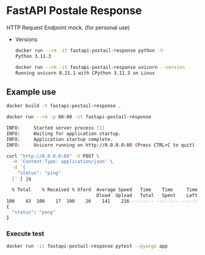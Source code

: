 # FastAPI Postale Response

HTTP Request Endpoint mock. (for personal use)

- Versions
  ```sh
  docker run --rm -it fastapi-postail-response python -V
  Python 3.11.3

  docker run --rm -it fastapi-postail-response uvicorn --version
  Running uvicorn 0.21.1 with CPython 3.11.3 on Linux
  ```

## Example use

```sh
docker build -t fastapi-postail-response .
```

```sh
docker run --rm -p 80:80 -it fastapi-postail-response

INFO:     Started server process [1]
INFO:     Waiting for application startup.
INFO:     Application startup complete.
INFO:     Uvicorn running on http://0.0.0.0:80 (Press CTRL+C to quit)
```

```sh
curl "http://0.0.0.0:80" -X POST \
  -H 'Content-Type: application/json' \
  -d '{
    "status": "ping"
  }' | jq

  % Total    % Received % Xferd  Average Speed   Time    Time     Time  Current
                                 Dload  Upload   Total   Spent    Left  Speed
100    43  100    17  100    26    141    216 --:--:-- --:--:-- --:--:--   358
{
  "status": "pong"
}
```

### Execute test

```sh
docker run -it fastapi-postail-response pytest --pyargs app
```
